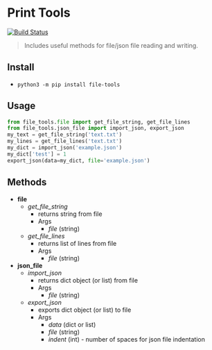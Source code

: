 # Print Tools
[![Build Status](https://travis-ci.org/edmundpf/file_tools.svg?branch=master)](https://travis-ci.org/edmundpf/file_tools)
> Includes useful methods for file/json file reading and writing.
## Install
* `python3 -m pip install file-tools`
## Usage
``` python
from file_tools.file import get_file_string, get_file_lines
from file_tools.json_file import import_json, export_json
my_text = get_file_string('text.txt')
my_lines = get_file_lines('text.txt')
my_dict = import_json('example.json')
my_dict['test'] = 1
export_json(data=my_dict, file='example.json')
```
## Methods
* **file**
	* *get_file_string*
		* returns string from file
		* Args
			* *file* (string)
	* *get_file_lines*
		* returns list of lines from file
		* Args
			* *file* (string)
* **json_file**
	* *import_json*
		* returns dict object (or list) from file
		* Args
			* *file* (string)
	* *export_json*
		* exports dict object (or list) to file
		* Args
			* *data* (dict or list)
			* *file* (string)
			* *indent* (int) - number of spaces for json file indentation

